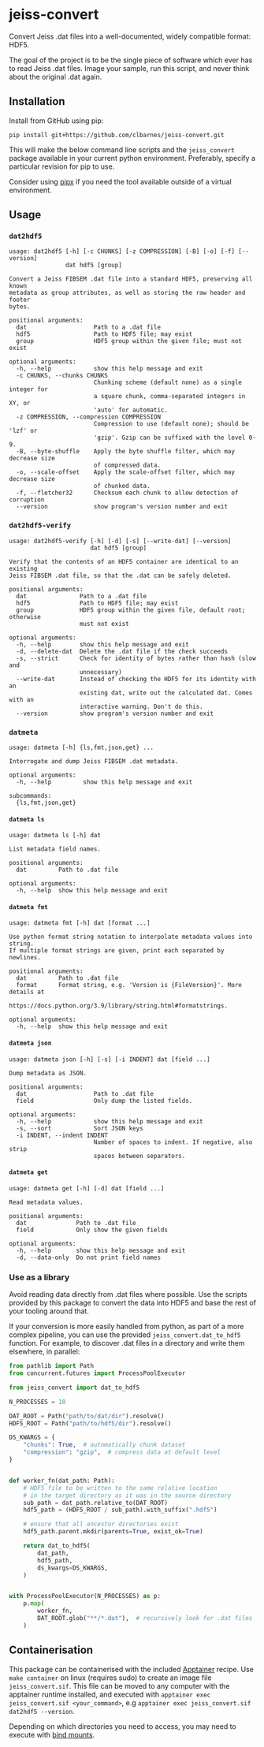# jeiss-convert

Convert Jeiss .dat files into a well-documented, widely compatible format: HDF5.

The goal of the project is to be the single piece of software which ever has to read Jeiss .dat files.
Image your sample, run this script, and never think about the original .dat again.

## Installation

Install from GitHub using pip:

    pip install git+https://github.com/clbarnes/jeiss-convert.git

This will make the below command line scripts and the `jeiss_convert` package available in your current python environment.
Preferably, specify a particular revision for pip to use.

Consider using [pipx](https://pypa.github.io/pipx/) if you need the tool available outside of a virtual environment.

## Usage

### `dat2hdf5`

```_dat2hdf5
usage: dat2hdf5 [-h] [-c CHUNKS] [-z COMPRESSION] [-B] [-o] [-f] [--version]
                dat hdf5 [group]

Convert a Jeiss FIBSEM .dat file into a standard HDF5, preserving all known
metadata as group attributes, as well as storing the raw header and footer
bytes.

positional arguments:
  dat                   Path to a .dat file
  hdf5                  Path to HDF5 file; may exist
  group                 HDF5 group within the given file; must not exist

optional arguments:
  -h, --help            show this help message and exit
  -c CHUNKS, --chunks CHUNKS
                        Chunking scheme (default none) as a single integer for
                        a square chunk, comma-separated integers in XY, or
                        'auto' for automatic.
  -z COMPRESSION, --compression COMPRESSION
                        Compression to use (default none); should be 'lzf' or
                        'gzip'. Gzip can be suffixed with the level 0-9.
  -B, --byte-shuffle    Apply the byte shuffle filter, which may decrease size
                        of compressed data.
  -o, --scale-offset    Apply the scale-offset filter, which may decrease size
                        of chunked data.
  -f, --fletcher32      Checksum each chunk to allow detection of corruption
  --version             show program's version number and exit
```

### `dat2hdf5-verify`

```_dat2hdf5-verify
usage: dat2hdf5-verify [-h] [-d] [-s] [--write-dat] [--version]
                       dat hdf5 [group]

Verify that the contents of an HDF5 container are identical to an existing
Jeiss FIBSEM .dat file, so that the .dat can be safely deleted.

positional arguments:
  dat               Path to a .dat file
  hdf5              Path to HDF5 file; may exist
  group             HDF5 group within the given file, default root; otherwise
                    must not exist

optional arguments:
  -h, --help        show this help message and exit
  -d, --delete-dat  Delete the .dat file if the check succeeds
  -s, --strict      Check for identity of bytes rather than hash (slow and
                    unnecessary)
  --write-dat       Instead of checking the HDF5 for its identity with an
                    existing dat, write out the calculated dat. Comes with an
                    interactive warning. Don't do this.
  --version         show program's version number and exit
```

### `datmeta`

```_datmeta
usage: datmeta [-h] {ls,fmt,json,get} ...

Interrogate and dump Jeiss FIBSEM .dat metadata.

optional arguments:
  -h, --help         show this help message and exit

subcommands:
  {ls,fmt,json,get}
```

#### `datmeta ls`

```_datmeta-ls
usage: datmeta ls [-h] dat

List metadata field names.

positional arguments:
  dat         Path to .dat file

optional arguments:
  -h, --help  show this help message and exit
```

#### `datmeta fmt`

```_datmeta-fmt
usage: datmeta fmt [-h] dat [format ...]

Use python format string notation to interpolate metadata values into string.
If multiple format strings are given, print each separated by newlines.

positional arguments:
  dat         Path to .dat file
  format      Format string, e.g. 'Version is {FileVersion}'. More details at
              https://docs.python.org/3.9/library/string.html#formatstrings.

optional arguments:
  -h, --help  show this help message and exit
```

#### `datmeta json`

```_datmeta-json
usage: datmeta json [-h] [-s] [-i INDENT] dat [field ...]

Dump metadata as JSON.

positional arguments:
  dat                   Path to .dat file
  field                 Only dump the listed fields.

optional arguments:
  -h, --help            show this help message and exit
  -s, --sort            Sort JSON keys
  -i INDENT, --indent INDENT
                        Number of spaces to indent. If negative, also strip
                        spaces between separators.
```

#### `datmeta get`

```_datmeta-get
usage: datmeta get [-h] [-d] dat [field ...]

Read metadata values.

positional arguments:
  dat              Path to .dat file
  field            Only show the given fields

optional arguments:
  -h, --help       show this help message and exit
  -d, --data-only  Do not print field names
```

### Use as a library

Avoid reading data directly from .dat files where possible.
Use the scripts provided by this package to convert the data into HDF5 and base the rest of your tooling around that.

If your conversion is more easily handled from python, as part of a more complex pipeline, you can use the provided `jeiss_convert.dat_to_hdf5` function.
For example, to discover .dat files in a directory and write them elsewhere, in parallel:

```python
from pathlib import Path
from concurrent.futures import ProcessPoolExecutor

from jeiss_convert import dat_to_hdf5

N_PROCESSES = 10

DAT_ROOT = Path("path/to/dat/dir").resolve()
HDF5_ROOT = Path("path/to/hdf5/dir").resolve()

DS_KWARGS = {
    "chunks": True,  # automatically chunk dataset
    "compression": "gzip",  # compress data at default level
}


def worker_fn(dat_path: Path):
    # HDF5 file to be written to the same relative location
    # in the target directory as it was in the source directory
    sub_path = dat_path.relative_to(DAT_ROOT)
    hdf5_path = (HDF5_ROOT / sub_path).with_suffix(".hdf5")

    # ensure that all ancestor directories exist
    hdf5_path.parent.mkdir(parents=True, exist_ok=True)

    return dat_to_hdf5(
        dat_path,
        hdf5_path,
        ds_kwargs=DS_KWARGS,
    )


with ProcessPoolExecutor(N_PROCESSES) as p:
    p.map(
        worker_fn,
        DAT_ROOT.glob("**/*.dat"),  # recursively look for .dat files
    )
```

## Containerisation

This package can be containerised with the included [Apptainer](https://apptainer.org/) recipe.
Use `make container` on linux (requires sudo) to create an image file `jeiss_convert.sif`.
This file can be moved to any computer with the apptainer runtime installed, and executed with `apptainer exec jeiss_convert.sif <your_command>`, e.g `apptainer exec jeiss_convert.sif dat2hdf5 --version`.

Depending on which directories you need to access, you may need to execute with [bind mounts](https://apptainer.org/docs/user/main/bind_paths_and_mounts.html#user-defined-bind-paths).
